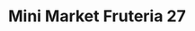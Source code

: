 ---
title: "Mini Market Fruteria 27"
url: /ciudad-de-panama/mini-market-fruteria-27/
shop: supermercado
---
